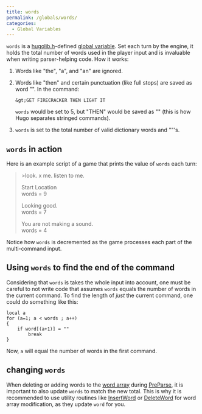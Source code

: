 ```yaml
---
title: words
permalink: /globals/words/
categories: 
  - Global Variables
---
```


`words` is a [hugolib.h](/library/hugolib.h/)-defined 
[global variable](/basics/global/). Set each turn by the engine, it holds the
total number of words used in the player input and is invaluable when
writing parser-helping code. How it works:

1.  Words like "the", "a", and "an" are ignored.
2.  Words like "then" and certain punctuation (like full stops) are
    saved as word "". In the command:

    `&gt;GET FIRECRACKER THEN LIGHT IT`

    `words` would be set to 5, but "THEN" would be saved as "" (this is
    how Hugo separates stringed commands).
3.  `words` is set to the total number of valid dictionary words and ""'s.

## `words` in action

Here is an example script of a game that prints the value of `words`
each turn:

>&gt;look. x me. listen to me.
>
>Start Location  
>words = 9
>
>Looking good.  
>words = 7
>
>You are not making a sound.  
>words = 4

Notice how `words` is decremented as the game processes each part of the
multi-command input.

## Using `words` to find the end of the command

Considering that `words` is takes the whole input into account, one must
be careful to not write code that assumes `words` equals the number of
words in the current command. To find the length of *just* the current
command, one could do something like this:

    local a
    for (a=1; a < words ; a++)
    {
        if word[(a+1)] = ""
            break
    }

Now, `a` will equal the number of words in the first command.

## changing `words`

When deleting or adding words to the [word array](/basics/word-array/)
during [PreParse](/parsing/preparse/), it is important to also update
`words` to match the new total. This is why it is recommended to use
utility routines like [InsertWord](/guts/insertword/) or
[DeleteWord](/guts/deleteword/) for word array modification, as they
update `word` for you.
